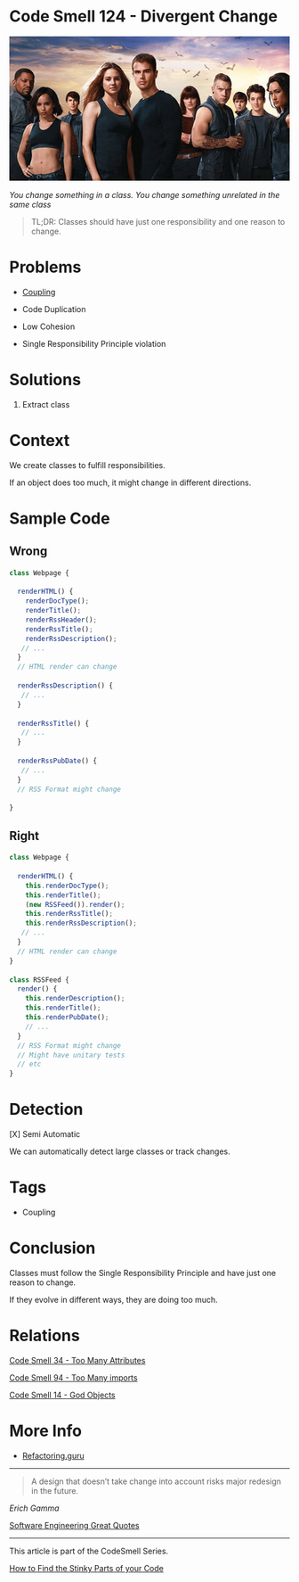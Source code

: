 # Code Smell 124 - Divergent Change

![Code Smell 124 - Divergent Change](Code%20Smell%20124%20-%20Divergent%20Change.jpg)

*You change something in a class. You change something unrelated in the same class*

> TL;DR: Classes should have just one responsibility and one reason to change.

# Problems

- [Coupling](https://github.com/mcsee/Software-Design-Articles/tree/main/Articles/Theory/Coupling%20-%20The%20one%20and%20only%20software%20design%20problem/readme.md)

- Code Duplication

- Low Cohesion

- Single Responsibility Principle violation

# Solutions

1. Extract class

# Context

We create classes to fulfill responsibilities.

If an object does too much, it might change in different directions.

# Sample Code

## Wrong

[Gist Url]: # (https://gist.github.com/mcsee/398ed708b96ddabe79971b98edefce4a)
```javascript
class Webpage {
  
  renderHTML() {
    renderDocType();
    renderTitle();
    renderRssHeader();
    renderRssTitle();
    renderRssDescription();
   // ...
  }
  // HTML render can change

  renderRssDescription() {
   // ...
  }

  renderRssTitle() {
   // ...
  }

  renderRssPubDate() {
   // ...
  }
  // RSS Format might change

}
```

## Right

[Gist Url]: # (https://gist.github.com/mcsee/cb5736ef2d43863b8cae0ff060c1317a)
```javascript
class Webpage {
  
  renderHTML() {
    this.renderDocType();
    this.renderTitle();
    (new RSSFeed()).render();
    this.renderRssTitle();
    this.renderRssDescription();
   // ...
  }
  // HTML render can change
}

class RSSFeed {
  render() {
    this.renderDescription();
    this.renderTitle();
    this.renderPubDate();
    // ...
  }  
  // RSS Format might change
  // Might have unitary tests
  // etc
}
```

# Detection

[X] Semi Automatic

We can automatically detect large classes or track changes.

# Tags

- Coupling

# Conclusion

Classes must follow the Single Responsibility Principle and have just one reason to change.

If they evolve in different ways, they are doing too much.

# Relations

[Code Smell 34 - Too Many Attributes](https://github.com/mcsee/Software-Design-Articles/tree/main/Articles/Code%20Smells/Code%20Smell%2034%20-%20Too%20Many%20Attributes/readme.md)

[Code Smell 94 - Too Many imports](https://github.com/mcsee/Software-Design-Articles/tree/main/Articles/Code%20Smells/Code%20Smell%2094%20-%20Too%20Many%20imports/readme.md)

[Code Smell 14 - God Objects](https://github.com/mcsee/Software-Design-Articles/tree/main/Articles/Code%20Smells/Code%20Smell%2014%20-%20God%20Objects/readme.md)

# More Info

- [Refactoring.guru](https://refactoring.guru/es/smells/divergent-change)

* * *

> A design that doesn’t take change into account risks major redesign in the future.

_Erich Gamma_
 
[Software Engineering Great Quotes](https://github.com/mcsee/Software-Design-Articles/tree/main/Articles/Quotes/Software%20Engineering%20Great%20Quotes/readme.md)

* * *

This article is part of the CodeSmell Series.

[How to Find the Stinky Parts of your Code](https://github.com/mcsee/Software-Design-Articles/tree/main/Articles/Code%20Smells/How%20to%20Find%20the%20Stinky%20parts%20of%20your%20Code/readme.md)